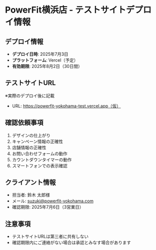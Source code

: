 # PowerFit横浜店 - テストサイトデプロイ情報

## デプロイ情報
- **デプロイ日時**: 2025年7月3日
- **プラットフォーム**: Vercel（予定）
- **有効期限**: 2025年8月2日（30日間）

## テストサイトURL
※実際のデプロイ後に記載
- URL: https://powerfit-yokohama-test.vercel.app（仮）

## 確認依頼事項
1. デザインの仕上がり
2. キャンペーン情報の正確性
3. 店舗情報の正確性
4. お問い合わせフォームの動作
5. カウントダウンタイマーの動作
6. スマートフォンでの表示確認

## クライアント情報
- 担当者: 鈴木 太郎様
- メール: suzuki@powerfit-yokohama.com
- 確認期限: 2025年7月6日（3営業日）

## 注意事項
- テストサイトURLは第三者に共有しない
- 確認期限内にご連絡がない場合は承認とみなす場合があります